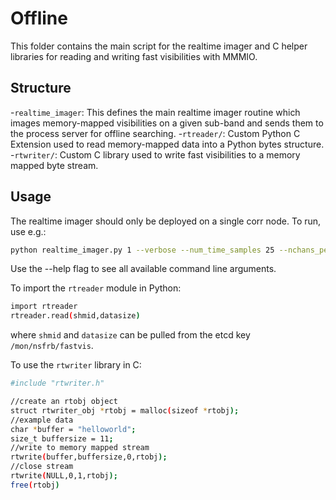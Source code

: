 # Offline

This folder contains the main script for the realtime imager and C helper libraries for reading and writing fast visibilities with MMMIO.

## Structure

-`realtime_imager`: This defines the main realtime imager routine which images memory-mapped visibilities on a given sub-band and sends them to the process server for offline searching.
-`rtreader/`: Custom Python C Extension used to read memory-mapped data into a Python bytes structure.
-`rtwriter/`: Custom C library used to write fast visibilities to a memory mapped byte stream.


## Usage

The realtime imager should only be deployed on a single corr node. To run, use e.g.:

```bash
python realtime_imager.py 1 --verbose --num_time_samples 25 --nchans_per_node 8 --gridsize 301 --briggs --robust 2 --save
```

Use the --help flag to see all available command line arguments.

To import the `rtreader` module in Python:

```bash
import rtreader
rtreader.read(shmid,datasize)
```

where `shmid` and `datasize` can be pulled from the etcd key `/mon/nsfrb/fastvis`.

To use the `rtwriter` library in C:

```bash
#include "rtwriter.h"

//create an rtobj object
struct rtwriter_obj *rtobj = malloc(sizeof *rtobj);
//example data
char *buffer = "helloworld";
size_t buffersize = 11;
//write to memory mapped stream
rtwrite(buffer,buffersize,0,rtobj);
//close stream
rtwrite(NULL,0,1,rtobj);
free(rtobj)

```

